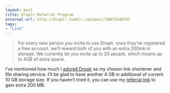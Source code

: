 ```yaml
---
layout: post
title: Droplr Referral Program
external-url: http://droplr.tumblr.com/post/30875449331
tags:
- "Link"
---
```

> For every new person you invite to use Droplr, once they’ve registered a free account, we’ll reward both of you with an extra 200mb in storage. We currently let you invite up to 20 people, which means up to 4GB of extra space.

I’ve mentioned how much I [adored Droplr](http://sayzlim.net/making-choice-between-droplr-and-cloudapp/) as my chosen link shortener and file sharing service. I’ll be glad to have another  4 GB in additional of current 10 GB storage size. If you haven’t tried it, you can use my [referral link](https://droplr.com/join/mm888zT9) to gain extra 200 MB.
